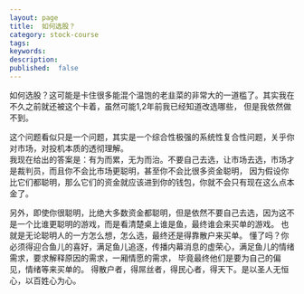 ```yaml
---
layout: page
title:  如何选股？
category: stock-course
tags:
keywords:
description:
published:  false
---
```


如何选股？这可能是卡住很多能混个温饱的老韭菜的非常大的一道槛了。其实我在不久之前就还被这个卡着，虽然可能1,2年前我已经知道改选哪些，
但是我依然做不到。

这个问题看似只是一个问题，其实是一个综合性极强的系统性复合性问题，关乎你对市场，对投机本质的透彻理解。  
我现在给出的答案是：有为而累，无为而治。不要自己去选，让市场去选，市场才是裁判员，而且你不会比市场更聪明，甚至你不会比很多资金聪明，
因为假设你比它们都聪明，那么它们的资金就应该进到你的钱包，你就不会只有现在这么点本金了。

另外，即使你很聪明，比绝大多数资金都聪明，但是依然不要自己去选，因为这不是一个比谁更聪明的游戏，而是看清楚桌上谁是鱼，最终谁会来买单的游戏。
也就是无论聪明人的一方怎么想，怎么选，最终还是得靠散户来买单。
懂了吗？你必须得迎合鱼儿的喜好，满足鱼儿追逐，传播内幕消息的虚荣心，满足鱼儿的情绪需求，要求解释原因的需求，一厢情愿的需求， 
毕竟最终他们是要为自己的偏见，情绪等来买单的。
得散户者，得屌丝者，得民心者，得天下。是以圣人无恒心，以百姓心为心。








